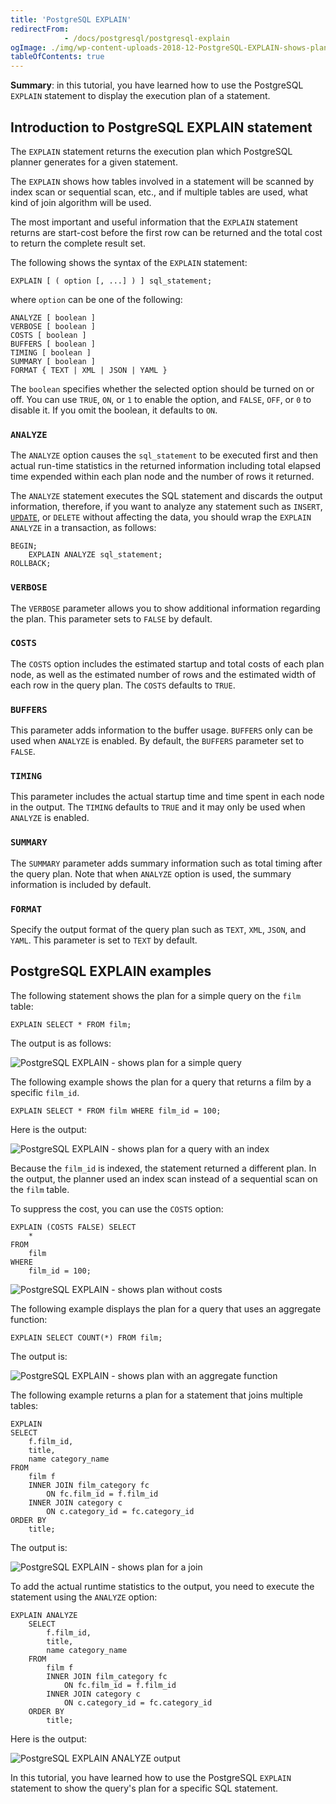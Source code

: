 ```yaml
---
title: 'PostgreSQL EXPLAIN'
redirectFrom: 
            - /docs/postgresql/postgresql-explain
ogImage: ./img/wp-content-uploads-2018-12-PostgreSQL-EXPLAIN-shows-plan-for-a-simple-query.png
tableOfContents: true
---
```


**Summary**: in this tutorial, you have learned how to use the PostgreSQL `EXPLAIN` statement to display the execution plan of a statement.



## Introduction to PostgreSQL EXPLAIN statement



The `EXPLAIN` statement returns the execution plan which PostgreSQL planner generates for a given statement.



The `EXPLAIN` shows how tables involved in a statement will be scanned by index scan or sequential scan, etc., and if multiple tables are used, what kind of join algorithm will be used.



The most important and useful information that the `EXPLAIN` statement returns are start-cost before the first row can be returned and the total cost to return the complete result set.



The following shows the syntax of the `EXPLAIN` statement:



```
EXPLAIN [ ( option [, ...] ) ] sql_statement;
```



where `option` can be one of the following:



```
ANALYZE [ boolean ]
VERBOSE [ boolean ]
COSTS [ boolean ]
BUFFERS [ boolean ]
TIMING [ boolean ]
SUMMARY [ boolean ]
FORMAT { TEXT | XML | JSON | YAML }
```



The `boolean` specifies whether the selected option should be turned on or off. You can use `TRUE`, `ON`, or `1` to enable the option, and `FALSE`, `OFF`, or `0` to disable it. If you omit the boolean, it defaults to `ON`.



### `ANALYZE`



The `ANALYZE` option causes the `sql_statement` to be executed first and then actual run-time statistics in the returned information including total elapsed time expended within each plan node and the number of rows it returned.



The `ANALYZE` statement executes the SQL statement and discards the output information, therefore, if you want to analyze any statement such as `INSERT`, [`UPDATE`](/docs/postgresql/postgresql-update), or `DELETE` without affecting the data, you should wrap the `EXPLAIN ANALYZE` in a transaction, as follows:



```
BEGIN;
    EXPLAIN ANALYZE sql_statement;
ROLLBACK;
```



### `VERBOSE`



The `VERBOSE` parameter allows you to show additional information regarding the plan. This parameter sets to `FALSE` by default.



### `COSTS`



The `COSTS` option includes the estimated startup and total costs of each plan node, as well as the estimated number of rows and the estimated width of each row in the query plan. The `COSTS` defaults to `TRUE`.



### `BUFFERS`



This parameter adds information to the buffer usage. `BUFFERS` only can be used when `ANALYZE` is enabled. By default, the `BUFFERS` parameter set to `FALSE`.



### `TIMING`



This parameter includes the actual startup time and time spent in each node in the output. The `TIMING` defaults to `TRUE` and it may only be used when `ANALYZE` is enabled.



### `SUMMARY`



The `SUMMARY` parameter adds summary information such as total timing after the query plan. Note that when `ANALYZE` option is used, the summary information is included by default.



### `FORMAT`



Specify the output format of the query plan such as `TEXT`, `XML`, `JSON`, and `YAML`. This parameter is set to `TEXT` by default.



## PostgreSQL EXPLAIN examples



The following statement shows the plan for a simple query on the `film` table:



```
EXPLAIN SELECT * FROM film;
```



The output is as follows:



![PostgreSQL EXPLAIN - shows plan for a simple query](./img/wp-content-uploads-2018-12-PostgreSQL-EXPLAIN-shows-plan-for-a-simple-query.png)



The following example shows the plan for a query that returns a film by a specific `film_id`.



```
EXPLAIN SELECT * FROM film WHERE film_id = 100;
```



Here is the output:



![PostgreSQL EXPLAIN - shows plan for a query with an index](./img/wp-content-uploads-2018-12-PostgreSQL-EXPLAIN-shows-plan-for-a-query-with-an-index.png)



Because the `film_id` is indexed, the statement returned a different plan. In the output, the planner used an index scan instead of a sequential scan on the `film` table.



To suppress the cost, you can use the `COSTS` option:



```
EXPLAIN (COSTS FALSE) SELECT
    *
FROM
    film
WHERE
    film_id = 100;
```



![PostgreSQL EXPLAIN - shows plan without costs](./img/wp-content-uploads-2018-12-PostgreSQL-EXPLAIN-shows-plan-without-costs.png)



The following example displays the plan for a query that uses an aggregate function:



```
EXPLAIN SELECT COUNT(*) FROM film;
```



The output is:



![PostgreSQL EXPLAIN - shows plan with an aggregate function](./img/wp-content-uploads-2018-12-PostgreSQL-EXPLAIN-shows-plan-with-an-aggregate-function.png)



The following example returns a plan for a statement that joins multiple tables:



```
EXPLAIN
SELECT
    f.film_id,
    title,
    name category_name
FROM
    film f
    INNER JOIN film_category fc
        ON fc.film_id = f.film_id
    INNER JOIN category c
        ON c.category_id = fc.category_id
ORDER BY
    title;
```



The output is:



![PostgreSQL EXPLAIN - shows plan for a join](./img/wp-content-uploads-2018-12-PostgreSQL-EXPLAIN-shows-plan-for-a-join.png)



To add the actual runtime statistics to the output, you need to execute the statement using the `ANALYZE` option:



```
EXPLAIN ANALYZE
    SELECT
        f.film_id,
        title,
        name category_name
    FROM
        film f
        INNER JOIN film_category fc
            ON fc.film_id = f.film_id
        INNER JOIN category c
            ON c.category_id = fc.category_id
    ORDER BY
        title;
```



Here is the output:



![PostgreSQL EXPLAIN ANALYZE output](./img/wp-content-uploads-2018-12-PostgreSQL-EXPLAIN-ANALYZE-output.png)



In this tutorial, you have learned how to use the PostgreSQL `EXPLAIN` statement to show the query's plan for a specific SQL statement.

